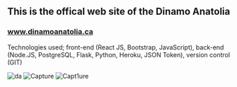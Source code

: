 ## This is the offical web site of the Dinamo Anatolia 
### www.dinamoanatolia.ca

Technologies used; front-end (React JS, Bootstrap, JavaScript), back-end (Node.JS, PostgreSQL, Flask, Python, Heroku,
JSON Token), version control (GIT)

![da](https://user-images.githubusercontent.com/59280972/194778771-659f3b40-558a-4925-9c3f-f9fb8489ca37.png)
![Capture](https://user-images.githubusercontent.com/59280972/194778780-84a1541e-d9e0-4597-89ed-cd1871d1f0cd.PNG)
![Capt1ure](https://user-images.githubusercontent.com/59280972/194778782-cb5f3cf6-3b01-44c5-af1d-d679377b5281.PNG)
